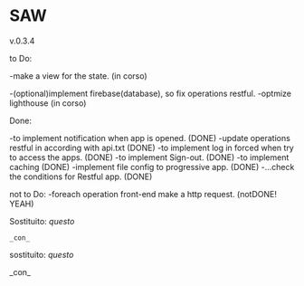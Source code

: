 # SAW
v.0.3.4

to Do:

-make a view for the state. (in corso)

-(optional)implement firebase(database), so fix operations restful.
-optmize lighthouse (in corso)

Done:

-to implement notification when app is opened. (DONE)
-update operations restful in according with api.txt (DONE)
-to implement log in forced when try to access the apps. (DONE)
-to implement Sign-out. (DONE)
-to implement caching (DONE)
-implement file config to progressive app. (DONE)
-...check the conditions for Restful app. (DONE)

not to Do:
-foreach operation front-end make a http request. (notDONE! YEAH)

Sostituito:
    _questo_
<!-- <script type="module">
import styles from './src/styles.css' assert { type: "css" };
document.adoptedStyleSheets = [styles];
</script> -->
    _con_
<link rel="stylesheet" href="./src/styles.css">

sostituito:
    _questo_
<script src="https://cdn.jsdelivr.net/npm/bootstrap@5.2.3/dist/js/bootstrap.bundle.min.js"></script>
<link rel="stylesheet" href="./src/styles.css">
    _con_
<link rel="stylesheet" href="./src/mycss.css">